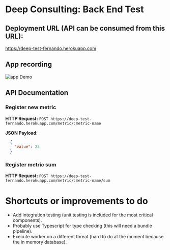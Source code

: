 # Deep Consulting: Back End Test

## Deployment URL (API can be consumed from this URL):

https://deep-test-fernando.herokuapp.com

## App recording

![app Demo](https://github.com/nandodrw/deep-test-backend/blob/master/assets/Screen%20Recording%202020-06-12%20at%2019.41.05.gif)

## API Documentation

### Register new metric

**HTTP Request:** `POST https://deep-test-fernando.herokuapp.com/metric/:metric-name`

**JSON Payload:**

```json
  {
    "value": 23
  }
```

### Register metric sum

**HTTP Request:** `POST https://deep-test-fernando.herokuapp.com/metric/:metric-name/sum`

# Shortcuts or improvements to do

* Add integration testing (unit testing is included for the most critical components).
* Probably use Typescript for type checking (this will need a bundle pipeline).
* Execute worker on a different threat (hard to do at the moment because the in memory database).
